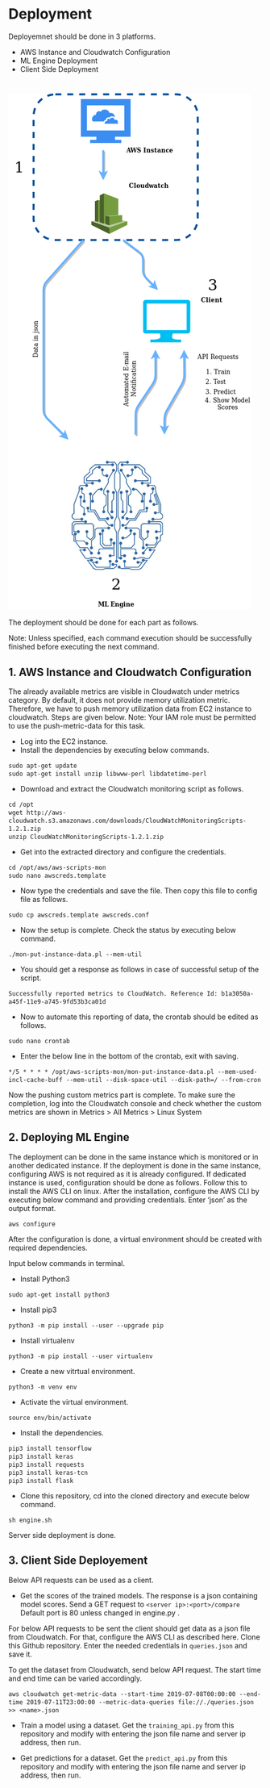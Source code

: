 # Deployment
Deployemnet should be done in 3 platforms.
* AWS Instance and Cloudwatch Configuration
* ML Engine Deployment
* Client Side Deployment
#
![](Diagram.png)


The deployment should be done for each part as follows. 

Note: Unless specified, each command execution should be successfully finished before executing the next command. 

## 1. AWS Instance and  Cloudwatch Configuration

The already available metrics are visible in Cloudwatch under metrics category. By default, it does not provide memory utilization metric. Therefore, we have to push memory utilization data from EC2 instance to cloudwatch. Steps are given below.
Note: Your IAM role must be permitted to use the push-metric-data for this task.

* Log into the EC2 instance.
* Install the dependencies by executing below commands.
```
sudo apt-get update
sudo apt-get install unzip libwww-perl libdatetime-perl
```
* Download and extract the Cloudwatch monitoring script as follows.
```
cd /opt
wget http://aws-cloudwatch.s3.amazonaws.com/downloads/CloudWatchMonitoringScripts-1.2.1.zip
unzip CloudWatchMonitoringScripts-1.2.1.zip
```

* Get into the extracted directory and configure the credentials.
```
cd /opt/aws/aws-scripts-mon
sudo nano awscreds.template
```
* Now type the credentials and save the file. Then copy this file to config file as follows.

```
sudo cp awscreds.template awscreds.conf
```
* Now the setup is complete. Check the status by executing below command.
```
./mon-put-instance-data.pl --mem-util
```
* You should get a response as follows in case of successful setup of the script.
```
Successfully reported metrics to CloudWatch. Reference Id: b1a3050a-a45f-11e9-a745-9fd53b3ca01d
```
* Now to automate this reporting of data, the crontab should be edited as follows.
```
sudo nano crontab
```
* Enter the below line in the bottom of the crontab, exit with saving. 
```
*/5 * * * * /opt/aws-scripts-mon/mon-put-instance-data.pl --mem-used-incl-cache-buff --mem-util --disk-space-util --disk-path=/ --from-cron
```
Now the pushing custom metrics part is complete. To make sure the completion, log into the Cloudwatch console and check whether the custom metrics are shown in Metrics > All Metrics > Linux System

## 2. Deploying ML  Engine
The deployment can be done in the same instance which is monitored or in another dedicated instance. If the deployment is done in the same instance, configuring AWS is not required as it is already configured. If dedicated instance is used, configuration should be done as follows.
Follow this to install the AWS CLI on linux.
After the installation, configure the AWS CLI by executing below command and providing credentials. Enter ‘json’ as the output format. 

```
aws configure
```
After the configuration is done, a virtual environment should be created with required dependencies.
 
Input below commands in terminal. 

* Install Python3
```
sudo apt-get install python3
```
* Install pip3
```
python3 -m pip install --user --upgrade pip
```
* Install virtualenv
```
python3 -m pip install --user virtualenv
```
* Create a new vitrtual environment.
```
python3 -m venv env
```
* Activate the virtual environment.
```
source env/bin/activate
```

* Install the dependencies.
```
pip3 install tensorflow
pip3 install keras
pip3 install requests
pip3 install keras-tcn
pip3 install flask
```
* Clone this repository, cd into the cloned directory and execute below command.
```
sh engine.sh
```
Server side deployment is done.


## 3. Client Side Deployement


Below API requests can be used as a client. 

* Get the scores of the trained models. The response is a json containing model scores.
Send a GET request to ```<server ip>:<port>/compare```
Default port is 80 unless changed in engine.py .


For below API requests to be sent the client should get data as a json file from Cloudwatch. For that, configure the AWS CLI as described  here. 
Clone this Github repository.
Enter the needed credentials in ```queries.json``` and save it.

To get the dataset from Cloudwatch, send below API request.
The start time and end time can be varied accordingly.

```
aws cloudwatch get-metric-data --start-time 2019-07-08T00:00:00 --end-time 2019-07-11T23:00:00 --metric-data-queries file://./queries.json >> <name>.json
```
* Train a model using a dataset.
Get the ```training_api.py``` from this repository and modify with entering the json file name and server ip address, then run.

* Get predictions for a dataset.
Get the ```predict_api.py``` from this repository and modify with entering the json file name and server ip address, then run.
